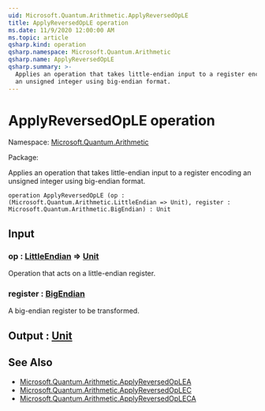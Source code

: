 ```yaml
---
uid: Microsoft.Quantum.Arithmetic.ApplyReversedOpLE
title: ApplyReversedOpLE operation
ms.date: 11/9/2020 12:00:00 AM
ms.topic: article
qsharp.kind: operation
qsharp.namespace: Microsoft.Quantum.Arithmetic
qsharp.name: ApplyReversedOpLE
qsharp.summary: >-
  Applies an operation that takes little-endian input to a register encoding
  an unsigned integer using big-endian format.
---
```


# ApplyReversedOpLE operation

Namespace: [Microsoft.Quantum.Arithmetic](xref:Microsoft.Quantum.Arithmetic)

Package: [](https://nuget.org/packages/)


Applies an operation that takes little-endian input to a register encodingan unsigned integer using big-endian format.

```qsharp
operation ApplyReversedOpLE (op : (Microsoft.Quantum.Arithmetic.LittleEndian => Unit), register : Microsoft.Quantum.Arithmetic.BigEndian) : Unit
```


## Input

### op : [LittleEndian](xref:Microsoft.Quantum.Arithmetic.LittleEndian) => [Unit](xref:microsoft.quantum.lang-ref.unit) 

Operation that acts on a little-endian register.


### register : [BigEndian](xref:Microsoft.Quantum.Arithmetic.BigEndian)

A big-endian register to be transformed.



## Output : [Unit](xref:microsoft.quantum.lang-ref.unit)



## See Also

- [Microsoft.Quantum.Arithmetic.ApplyReversedOpLEA](xref:Microsoft.Quantum.Arithmetic.ApplyReversedOpLEA)
- [Microsoft.Quantum.Arithmetic.ApplyReversedOpLEC](xref:Microsoft.Quantum.Arithmetic.ApplyReversedOpLEC)
- [Microsoft.Quantum.Arithmetic.ApplyReversedOpLECA](xref:Microsoft.Quantum.Arithmetic.ApplyReversedOpLECA)